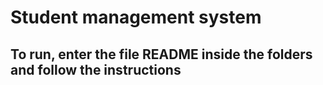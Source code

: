 #  Student management system
## To run, enter the file README inside the folders and follow the instructions
